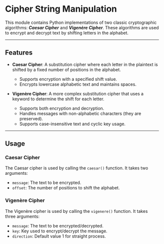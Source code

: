 # Cipher String Manipulation

This module contains Python implementations of two classic cryptographic algorithms: ***Caesar Cipher*** and ***Vigenère Cipher***. These algorithms are used to encrypt and decrypt text by shifting letters in the alphabet.

---

## Features

- **Caesar Cipher**: A substitution cipher where each letter in the plaintext is shifted by a fixed number of positions in the alphabet.
  - Supports encryption with a specified shift value.
  - Encrypts lowercase alphabetic text and maintains spaces.

- **Vigenère Cipher**: A more complex substitution cipher that uses a keyword to determine the shift for each letter.
  - Supports both encryption and decryption.
  - Handles messages with non-alphabetic characters (they are preserved).
  - Supports case-insensitive text and cyclic key usage.

---

## Usage

### Caesar Cipher
The Caesar cipher is used by calling the `caesar()` function. It takes two arguments:
- `message`: The text to be encrypted.
- `offset`: The number of positions to shift the alphabet.

### Vigenère Cipher
The Vigenère cipher is used by calling the `vigenere()` function. It takes three arguments:
- `message`: The text to be encrypted/decrypted.
- `key`: Key used to encrypt/decrypt the message.
- `direction`: Default value 1 for straight process.